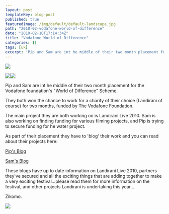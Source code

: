 ```yaml
---
layout: post
templateKey: blog-post
published: true
featuredImage: /img/default/default-landscape.jpg
path: "2010-02-vodafone-world-of-difference"
date: "2010-02-10T17:14:34Z"
title: "Vodafone World of Difference"
categories: []
tags: [uk]
excerpt: 'Pip and Sam are int he middle of their two month placement for the Vodafone foundation''s "World of...'
---
```


![](https://www.landirani.org/image_library/news/full_size/4b7314610e87avodafone.jpg)

![](https://www.landirani.org/image_library/news/thumb-100x100/4b73159a1de1bpic.php.jpeg)![](https://www.landirani.org/image_library/news/thumb-100x100/4b73158f79ea5pic-1.php.jpeg)

Pip and Sam are int he middle of their two month placement for the Vodafone foundation's "World of Difference" Scheme.

They both won the chance to work for a charity of their choice (Landirani of course) for two months, funded by The Vodafone Foundation.

The main project they are both working on is Landirani Live 2010\. Sam is also working on finding funding for various filming projects, and Pip is trying to secure funding for he water project.

As part of their placement they have to 'blog' their work and you can read about their projects here:

[Pip's Blog](https://worldofdifference.vodafone.co.uk/uk/pip-whately/)

[Sam's Blog](https://worldofdifference.vodafone.co.uk/uk/sam-palmer/)

These blogs have up to date information on Landirani Live 2010, partners they've secured and all the exciting things that are adding together to make a very exciting festival...please read them for more information on the festival, and other projects Landirani is undertaking this year...

Zikomo.

![](https://www.landirani.org/image_library/news/full_size/4b7314610e87avodafone.jpg)

